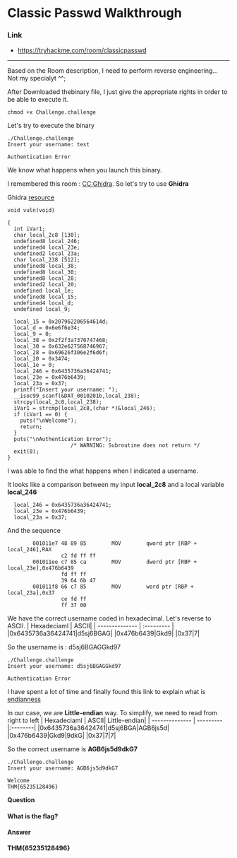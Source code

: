 # Classic Passwd Walkthrough
### Link
- https://tryhackme.com/room/classicpasswd
---
Based on the Room description, I need to perform reverse engineering... Not my specialyt ^^;

After Downloaded thebinary file, I just give the appropriate rights in order to be able to execute it.
```
chmod +x Challenge.challenge
```
Let's try to execute the binary
```
./Challenge.challenge 
Insert your username: test

Authentication Error
```
We know what happens when you launch this binary. 

I remembered this room : [CC:Ghidra](https://tryhackme.com/room/ccghidra). So let's try to use **Ghidra**

Ghidra [resource](https://ghidra-sre.org/)
```
void vuln(void)

{
  int iVar1;
  char local_2c8 [130];
  undefined8 local_246;
  undefined4 local_23e;
  undefined2 local_23a;
  char local_238 [512];
  undefined8 local_38;
  undefined8 local_30;
  undefined8 local_28;
  undefined2 local_20;
  undefined local_1e;
  undefined8 local_15;
  undefined4 local_d;
  undefined local_9;
  
  local_15 = 0x207962206564614d;
  local_d = 0x6e6f6e34;
  local_9 = 0;
  local_38 = 0x2f2f3a7370747468;
  local_30 = 0x632e627568746967;
  local_28 = 0x69626f306e2f6d6f;
  local_20 = 0x3474;
  local_1e = 0;
  local_246 = 0x6435736a36424741;
  local_23e = 0x476b6439;
  local_23a = 0x37;
  printf("Insert your username: ");
  __isoc99_scanf(&DAT_0010201b,local_238);
  strcpy(local_2c8,local_238);
  iVar1 = strcmp(local_2c8,(char *)&local_246);
  if (iVar1 == 0) {
    puts("\nWelcome");
    return;
  }
  puts("\nAuthentication Error");
                    /* WARNING: Subroutine does not return */
  exit(0);
}
```
I was able to find the what happens when I indicated a username. 

It looks like a comparison between my input **local_2c8** and a local variable **local_246**
```
  local_246 = 0x6435736a36424741;
  local_23e = 0x476b6439;
  local_23a = 0x37;
```
And the sequence
```
        001011e7 48 89 85        MOV        qword ptr [RBP + local_246],RAX
                 c2 fd ff ff
        001011ee c7 85 ca        MOV        dword ptr [RBP + local_23e],0x476b6439
                 fd ff ff 
                 39 64 6b 47
        001011f8 66 c7 85        MOV        word ptr [RBP + local_23a],0x37
                 ce fd ff 
                 ff 37 00

```
We have the correct username coded in hexadecimal. Let's reverse to ASCII.
| Hexadeciaml | ASCII| 
| -------------- | :--------- |
|0x6435736a36424741|d5sj6BGAG|
|0x476b6439|Gkd9|
|0x37|7|

So the username is : d5sj6BGAGGkd97
```
./Challenge.challenge
Insert your username: d5sj6BGAGGkd97

Authentication Error
```
I have spent a lot of time and finally found this link to explain what is [endianness](https://www.freecodecamp.org/news/what-is-endianness-big-endian-vs-little-endian/)

In our case, we are **Little-endian** way. To simplify, we need to read from right to left
| Hexadeciaml | ASCII| Little-endian|
| -------------- | --------- |:--------|
|0x6435736a36424741|d5sj6BGA|AGB6js5d|
|0x476b6439|Gkd9|9dkG|
|0x37|7|7|

So the correct username is **AGB6js5d9dkG7**
```
./Challenge.challenge
Insert your username: AGB6js5d9dkG7

Welcome
THM{65235128496}
```

**Question**
#### What is the flag?
**Answer** 
#### THM{65235128496}


